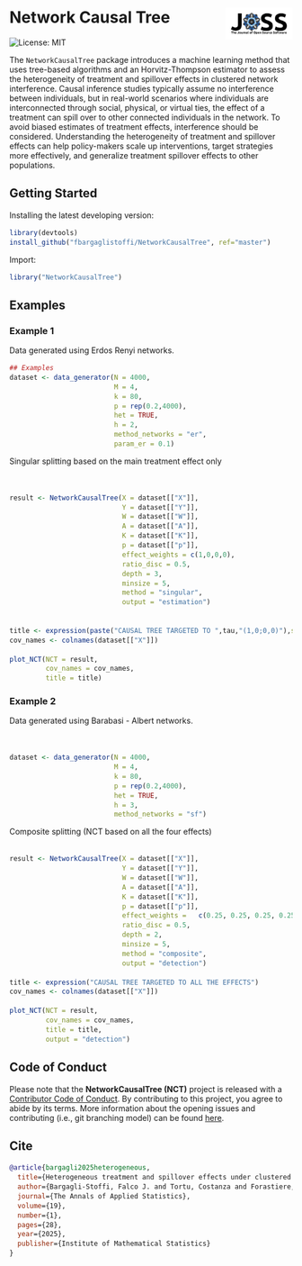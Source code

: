 # Network Causal Tree <img src="paper/images/JOSS_logo.png" align="right" width="120"/>

![License: MIT](https://img.shields.io/badge/License-MIT-yellow.svg)

The `NetworkCausalTree` package introduces a machine learning method that uses tree-based algorithms and an Horvitz-Thompson estimator to assess the heterogeneity of treatment and spillover effects in clustered network interference. Causal inference studies typically assume no interference between individuals, but in real-world scenarios where individuals are interconnected through social, physical, or virtual ties, the effect of a treatment can spill over to other connected individuals in the network. To avoid biased estimates of treatment effects, interference should be considered. Understanding the heterogeneity of treatment and spillover effects can help policy-makers scale up interventions, target strategies more effectively, and generalize treatment spillover effects to other populations.

## Getting Started

Installing the latest developing version:

``` r
library(devtools)
install_github("fbargaglistoffi/NetworkCausalTree", ref="master")
```

Import:

``` r
library("NetworkCausalTree")
```

## Examples

### Example 1

Data generated using Erdos Renyi networks.

``` r
## Examples
dataset <- data_generator(N = 4000, 
                          M = 4,
                          k = 80, 
                          p = rep(0.2,4000), 
                          het = TRUE, 
                          h = 2, 
                          method_networks = "er", 
                          param_er = 0.1)
```

Singular splitting based on the main treatment effect only

``` r


result <- NetworkCausalTree(X = dataset[["X"]],
                            Y = dataset[["Y"]],
                            W = dataset[["W"]], 
                            A = dataset[["A"]],
                            K = dataset[["K"]],
                            p = dataset[["p"]], 
                            effect_weights = c(1,0,0,0),
                            ratio_disc = 0.5,
                            depth = 3,
                            minsize = 5, 
                            method = "singular",
                            output = "estimation")


title <- expression(paste("CAUSAL TREE TARGETED TO ",tau,"(1,0;0,0)"),sep="")
cov_names <- colnames(dataset[["X"]])

plot_NCT(NCT = result, 
         cov_names = cov_names,
         title = title)
```

### Example 2

Data generated using Barabasi - Albert networks.

``` r


dataset <- data_generator(N = 4000,
                          M = 4,
                          k = 80,
                          p = rep(0.2,4000),
                          het = TRUE,
                          h = 3,
                          method_networks = "sf")
```

Composite splitting (NCT based on all the four effects)

``` r

result <- NetworkCausalTree(X = dataset[["X"]],
                            Y = dataset[["Y"]],
                            W = dataset[["W"]],
                            A = dataset[["A"]],
                            K = dataset[["K"]],
                            p = dataset[["p"]],
                            effect_weights =   c(0.25, 0.25, 0.25, 0.25),
                            ratio_disc = 0.5,
                            depth = 2,
                            minsize = 5,
                            method = "composite",
                            output = "detection")

title <- expression("CAUSAL TREE TARGETED TO ALL THE EFFECTS")
cov_names <- colnames(dataset[["X"]])

plot_NCT(NCT = result, 
         cov_names = cov_names,
         title = title,
         output = "detection")
```

## Code of Conduct

Please note that the **NetworkCausalTree (NCT)** project is released with a [Contributor Code of Conduct](https://www.contributor-covenant.org/version/2/1/code_of_conduct). By contributing to this project, you agree to abide by its terms. More information about the opening issues and contributing (i.e., git branching model) can be found [here](https://nsaph-software.github.io/CRE/articles/Contribution.html).

## Cite

``` bibtex
@article{bargagli2025heterogeneous,
  title={Heterogeneous treatment and spillover effects under clustered network interference},
  author={Bargagli-Stoffi, Falco J. and Tortu, Costanza and Forastiere, Laura and Wang, Charlie},
  journal={The Annals of Applied Statistics},
  volume={19},
  number={1},
  pages={28},
  year={2025},
  publisher={Institute of Mathematical Statistics}
}
```

